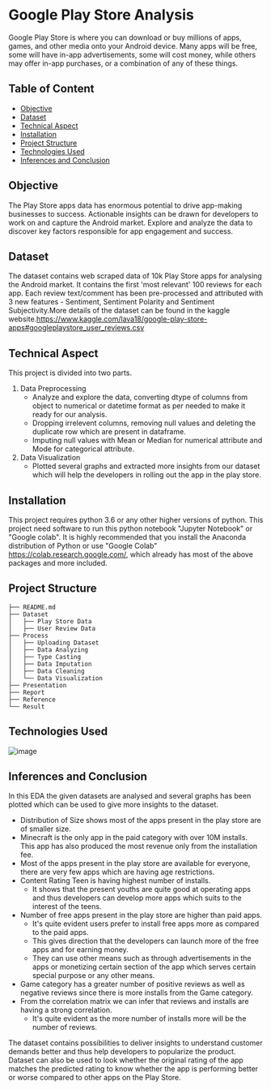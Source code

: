 # Google Play Store Analysis

Google Play Store is where you can download or buy millions of apps, games, and other media onto your Android device. Many apps will be free, some will have in-app advertisements, some will cost money, while others may offer in-app purchases, or a combination of any of these things.


## Table of Content
  * [Objective](#objective)
  * [Dataset](#dataset)
  * [Technical Aspect](#technical-aspect)
  * [Installation](#installation)
  * [Project Structure](#project-structure)
  * [Technologies Used](#technologies-used)
  * [Inferences and Conclusion](#inferences-and-conclusion)

## Objective
The Play Store apps data has enormous potential to drive app-making businesses to success. Actionable insights can be drawn for developers to work on and capture the Android market. Explore and analyze the data to discover key factors responsible for app engagement and success.

## Dataset
The dataset contains web scraped data of 10k Play Store apps for analysing the Android market. It contains the first 'most relevant' 100 reviews for each app. Each review text/comment has been pre-processed and attributed with 3 new features - Sentiment, Sentiment Polarity and Sentiment Subjectivity.More details of the dataset can be found in the kaggle website.https://www.kaggle.com/lava18/google-play-store-apps#googleplaystore_user_reviews.csv

## Technical Aspect
This project is divided into two parts.
1. Data Preprocessing
      - Analyze and explore the data, converting dtype of columns from object to numerical or datetime format as per needed to make it ready for our analysis.
      - Dropping irrelevent columns, removing null values and deleting the duplicate row which are present in dataframe.
      - Imputing null values with Mean or Median for numerical attribute and Mode for categorical attribute. 
2. Data Visualization
      - Plotted several graphs and extracted more insights from our dataset which will help the developers in rolling out the app in the play store.

## Installation
This project requires python 3.6 or any other higher versions of python.
This project need software to run this python notebook "Jupyter Notebook" or "Google colab". It is highly recommended that you install the Anaconda distribution of Python or use "Google Colab" https://colab.research.google.com/, which already has most of the above packages and more included.
 

## Project Structure
```
├── README.md
├── Dataset 
│   ├── Play Store Data
│   ├── User Review Data
├── Process 
│   ├── Uploading Dataset 
│   ├── Data Analyzing
│   ├── Type Casting
│   ├── Data Imputation
│   ├── Data Cleaning
│   └── Data Visualization
├── Presentation
├── Report
├── Reference 
└── Result
```

## Technologies Used
![image](https://user-images.githubusercontent.com/112171582/194882226-134ead9a-cb1c-4762-80bc-eee7472b037f.png)

## Inferences and Conclusion
In this EDA the given datasets are analysed and several graphs has been plotted which can be used to give more insights to the dataset.

* Distribution of Size shows most of the apps present in the play store are of smaller size.
* Minecraft is the only app in the paid category with over 10M installs. This app has also produced the most revenue only from the installation fee.
* Most of the apps present in the play store are available for everyone, there are very few apps which are having age restrictions.
* Content Rating Teen is having highest number of installs.
     - It shows that the present youths are quite good at operating apps and thus developers can develop more apps which suits to the interest of the teens.
* Number of free apps present in the play store are higher than paid apps.
     - It's quite evident users prefer to install free apps more as compared to the paid apps.
     - This gives direction that the developers can launch more of the free apps and for earning money.
     - They can use other means such as through advertisements in the apps or monetizing certain section of the app which serves certain special purpose or any other means.
* Game category has a greater number of positive reviews as well as negative reviews since there is more installs from the Game category.
* From the correlation matrix we can infer that reviews and installs are having a strong correlation.
     - It's quite evident as the more number of installs more will be the number of reviews.


The dataset contains possibilities to deliver insights to understand customer demands better and thus help developers to popularize the product. Dataset can also be used to look whether the original rating of the app matches the predicted rating to know whether the app is performing better or worse compared to other apps on the Play Store.


